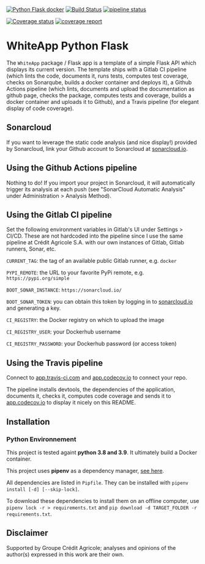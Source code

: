 [![Python Flask docker](https://github.com/adimajo/whiteapp_flask/actions/workflows/python-flask.yml/badge.svg)](https://github.com/adimajo/whiteapp_flask/actions/workflows/python-flask.yml)
[![Build Status](https://app.travis-ci.com/adimajo/whiteapp_flask.svg?token=opB6ydhp1rfhZkQiU4AY&branch=master)](https://app.travis-ci.com/adimajo/whiteapp_flask)
[![pipeline status](https://gitlab.com/adimajo/whiteapp_flask/badges/master/pipeline.svg)](https://gitlab.com/adimajo/whiteapp_flask/-/commits/master)

[![Coverage status](https://codecov.io/gh/adimajo/whiteapp_flask/branch/master/graph/badge.svg)](https://codecov.io/github/adimajo/whiteapp_flask?branch=master)
[![coverage report](https://gitlab.com/adimajo/whiteapp_flask/badges/master/coverage.svg)](https://gitlab.com/adimajo/whiteapp_flask/-/commits/master)

# WhiteApp Python Flask

The `WhiteApp` package / Flask app is a template of a simple Flask API which displays its current version.
The template ships with a Gitlab CI pipeline (which lints the code, documents it, runs tests, computes test coverage, checks on Sonarqube, builds a docker container and deploys it),
a Github Actions pipeline (which lints, documents and upload the documentation as github page, checks the package, computes tests and coverage, builds a docker container and uploads it to Github),
and a Travis pipeline (for elegant display of code coverage). 

## Sonarcloud

If you want to leverage the static code analysis (and nice display!) provided by Sonarcloud, link your Github account
to Sonarcloud at [sonarcloud.io](https://sonarcloud.io/).

## Using the Github Actions pipeline

Nothing to do! If you import your project in Sonarcloud, it will automatically trigger its analysis at each push
(see "SonarCloud Automatic Analysis" under Administration > Analysis Method).

## Using the Gitlab CI pipeline

Set the following environment variables in Gitlab's UI under Settings > CI/CD. These are not hardcoded into the pipeline
since I use the same pipeline at Crédit Agricole S.A. with our own instances of Gitlab, Gitlab runners, Sonar, etc.

`CURRENT_TAG`: the tag of an available public Gitlab runner, e.g. `docker`

`PYPI_REMOTE`: the URL to your favorite PyPi remote, e.g. `https://pypi.org/simple`

`BOOT_SONAR_INSTANCE`: `https://sonarcloud.io/`

`BOOT_SONAR_TOKEN`: you can obtain this token by logging in to [sonarcloud.io](https://sonarcloud.io/) and generating a key.

`CI_REGISTRY`: the Docker registry on which to upload the image

`CI_REGISTRY_USER`: your Dockerhub username

`CI_REGISTRY_PASSWORD`: your Dockerhub password (or access token)

## Using the Travis pipeline

Connect to [app.travis-ci.com](https://app.travis-ci.com/) and [app.codecov.io](https://app.codecov.io) to connect your repo.

The pipeline installs devtools, the dependencies of the application, documents it, checks it, computes code coverage
and sends it to [app.codecov.io](https://app.codecov.io) to display it nicely on this README.

## Installation

### Python Environnement

This project is tested againt **python 3.8 and 3.9**. It ultimately build a Docker container.

This project uses **pipenv** as a dependency manager, [see here](https://moodle.insa-rouen.fr/pluginfile.php/75430/mod_resource/content/4/Python-PipPyenv.pdf).

All dependencies are listed in `Pipfile`.
They can be installed with `pipenv install [-d] [--skip-lock]`.

To download these dependencies to install them on an offline computer,
use  `pipenv lock -r > requirements.txt` and `pip download -d TARGET_FOLDER -r requirements.txt`.

## Disclaimer

Supported by Groupe Crédit Agricole; analyses and opinions of the author(s) expressed in this work are their own.
